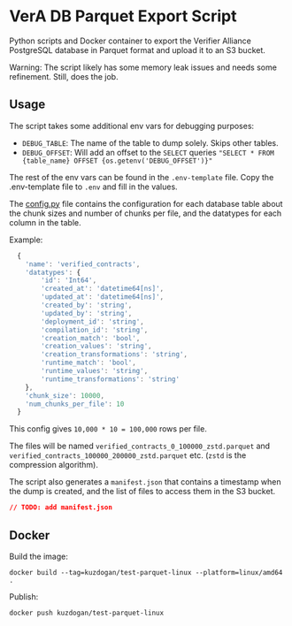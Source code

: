 # VerA DB Parquet Export Script

Python scripts and Docker container to export the Verifier Alliance PostgreSQL database in Parquet format and upload it to an S3 bucket.

Warning: The script likely has some memory leak issues and needs some refinement. Still, does the job.

## Usage

The script takes some additional env vars for debugging purposes:

- `DEBUG_TABLE`: The name of the table to dump solely. Skips other tables.
- `DEBUG_OFFSET`: Will add an offset to the `SELECT` queries `"SELECT * FROM {table_name} OFFSET {os.getenv('DEBUG_OFFSET')}"`

The rest of the env vars can be found in the `.env-template` file. Copy the .env-template file to `.env` and fill in the values.

The [config.py](./config.py) file contains the configuration for each database table about the chunk sizes and number of chunks per file, and the datatypes for each column in the table.

Example:

```js
  {
    'name': 'verified_contracts',
    'datatypes': {
        'id': 'Int64',
        'created_at': 'datetime64[ns]',
        'updated_at': 'datetime64[ns]',
        'created_by': 'string',
        'updated_by': 'string',
        'deployment_id': 'string',
        'compilation_id': 'string',
        'creation_match': 'bool',
        'creation_values': 'string',
        'creation_transformations': 'string',
        'runtime_match': 'bool',
        'runtime_values': 'string',
        'runtime_transformations': 'string'
    },
    'chunk_size': 10000,
    'num_chunks_per_file': 10
  }
```

This config gives `10,000 * 10 = 100,000` rows per file.

The files will be named `verified_contracts_0_100000_zstd.parquet` and `verified_contracts_100000_200000_zstd.parquet` etc. (`zstd` is the compression algorithm).

The script also generates a `manifest.json` that contains a timestamp when the dump is created, and the list of files to access them in the S3 bucket.

```json
// TODO: add manifest.json
```

## Docker

Build the image:

```
docker build --tag=kuzdogan/test-parquet-linux --platform=linux/amd64 .
```

Publish:

```
docker push kuzdogan/test-parquet-linux
```
